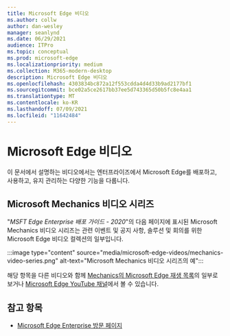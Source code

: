 ```yaml
---
title: Microsoft Edge 비디오
ms.author: collw
author: dan-wesley
manager: seanlynd
ms.date: 06/29/2021
audience: ITPro
ms.topic: conceptual
ms.prod: microsoft-edge
ms.localizationpriority: medium
ms.collection: M365-modern-desktop
description: Microsoft Edge 비디오
ms.openlocfilehash: 4303834bc872a12f553cdda4d4d33b9ad2177bf1
ms.sourcegitcommit: bce02a5ce2617bb37ee5d743365d50b5fc8e4aa1
ms.translationtype: MT
ms.contentlocale: ko-KR
ms.lasthandoff: 07/09/2021
ms.locfileid: "11642484"
---
```

# <a name="microsoft-edge-videos"></a>Microsoft Edge 비디오

이 문서에서 설명하는 비디오에서는 엔터프라이즈에서 Microsoft Edge를 배포하고, 사용하고, 유지 관리하는 다양한 기능을 다룹니다.

## <a name="the-microsoft-mechanics-video-series"></a>Microsoft Mechanics 비디오 시리즈

"*MSFT Edge Enterprise 배포 가이드 - 2020*"의 다음 페이지에 표시된 Microsoft Mechanics 비디오 시리즈는 관련 이벤트 및 공지 사항, 솔루션 및 회의를 위한 Microsoft Edge 비디오 컬렉션의 일부입니다.

:::image type="content" source="media/microsoft-edge-videos/mechanics-video-series.png" alt-text="Microsoft Mechanics 비디오 시리즈의 예":::

해당 항목을 다른 비디오와 함께 [Mechanics의 Microsoft Edge 재생 목록](https://www.youtube.com/playlist?list=PLXtHYVsvn_b-uXh1tMeYpT-0iD8tD3tFy)의 일부로 보거나 [Microsoft Edge YouTube 채널](https://www.youtube.com/channel/UCIGx7oT8p6-jUpOfg98yelA)에서 볼 수 있습니다. 

## <a name="see-also"></a>참고 항목

- [Microsoft Edge Enterprise 방문 페이지](https://aka.ms/EdgeEnterprise)